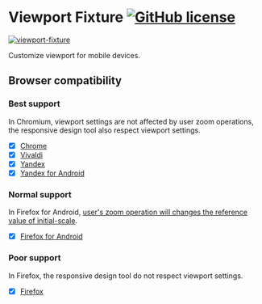 # Viewport Fixture [![GitHub license](https://img.shields.io/badge/license-MIT-blue.svg)](https://raw.githubusercontent.com/BlackGlory/viewport-fixture/master/LICENSE)

[![viewport-fixture](https://raw.githubusercontent.com/BlackGlory/viewport-fixture/master/src/assets/images/icon-128.png)]()

Customize viewport for mobile devices.

## Browser compatibility

### Best support

In Chromium, viewport settings are not affected by user zoom operations, the responsive design tool also respect viewport settings.

- [x] [Chrome]()
- [x] [Vivaldi]()
- [x] [Yandex]()
- [x] [Yandex for Android]()

### Normal support

In Firefox for Android, [user's zoom operation will changes the reference value of initial-scale](https://bugzilla.mozilla.org/show_bug.cgi?id=1491213).

- [x] [Firefox for Android]()

### Poor support

In Firefox, the responsive design tool do not respect viewport settings.

- [x] [Firefox]()
